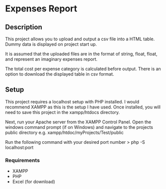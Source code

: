 # Expenses Report

## Description

This project allows you to upload and output a csv file into a HTML table. Dummy data is displayed on project start up. 

It is assumed that the uploaded files are in the format of string, float, float, and represent an imaginary expenses report. 

The total cost per expense category is calculated before output. 
There is an option to download the displayed table in csv format. 

## Setup

This project requires a localhost setup with PHP installed. I would recommend XAMPP as this is the setup I have used. 
Once installed, you will need to save this project in the xampp/htdocs directory.

Next, run your Apache server from the XAMPP Control Panel. 
Open the windows command prompt (if on Windows) and navigate to the projects public directory e.g. xampp/htdoc/myProjects/Test/public

Run the following command with your desired port number > php -S localhost:port 

### Requirements 

* XAMPP
* PHP
* Excel (for download)








